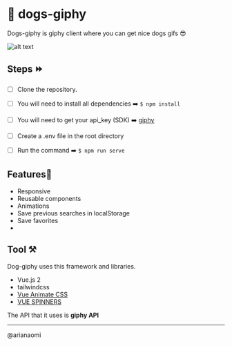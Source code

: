 # 🐶 dogs-giphy
Dogs-giphy is giphy client where you can get nice dogs gifs   😎

![alt text](https://media.giphy.com/media/eYilisUwipOEM/giphy.gif)

## Steps ⏩


- [ ] Clone the repository.

- [ ] You will need to install all dependencies  ➡️  `$ npm install`

- [ ] You will need to get your api_key (SDK) ➡️  [giphy]( https://developers.giphy.com/)

- [ ] Create a .env file in the root directory

- [ ] Run the command ➡️ `$ npm run serve`


## Features📝

- Responsive
- Reusable components
- Animations
- Save previous searches in localStorage
- Save favorites
-
## Tool  ⚒️

Dog-giphy  uses this  framework and libraries.
- Vue.js 2
- tailwindcss
- [Vue Animate CSS](https://jofftiquez.github.io/v-animate-css/)
- [VUE SPINNERS](https://vue-spinners.saeris.io/)

The API that it uses is **giphy API**

---
@arianaomi

